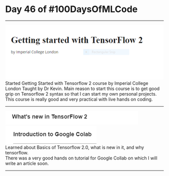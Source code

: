 # Day 46 of #100DaysOfMLCode
-----
<img src=0.png></img>
Started Getting Started with Tensorflow 2 course by Imperial College London Taught by Dr Kevin.
Main reason to start this course is to get good grip on Tensorflow 2 syntax so that I can start my own personal projects. This course is really good and very practical with live hands on coding.

---
<img src=1.png></img>
<img src=2.png></img><br>
Learned about Basics of Tensorflow 2.0, what is new in it, and why tensorflow.<br> There was a very good hands on tutorial for Google Collab on which I will write an article soon.

---